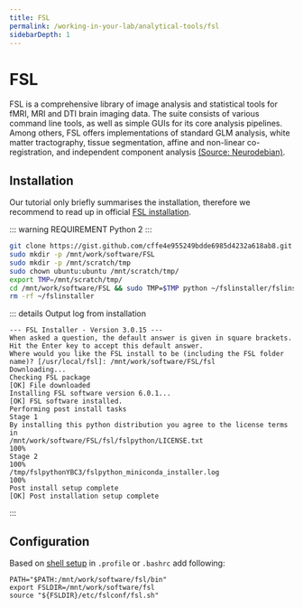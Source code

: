 ```yaml
---
title: FSL
permalink: /working-in-your-lab/analytical-tools/fsl
sidebarDepth: 1
---
```


# FSL

FSL is a comprehensive library of image analysis and statistical tools
for fMRI, MRI and DTI brain imaging data. The suite consists of various
command line tools, as well as simple GUIs for its core analysis pipelines.
Among others, FSL offers implementations of standard GLM analysis,
white matter tractography, tissue segmentation, affine and non-linear
co-registration, and independent component analysis [(Source: Neurodebian)](http://neuro.debian.net/pkgs/fsl-complete.html).

## Installation

Our tutorial only briefly summarises the installation, therefore we recommend to read up
in official [FSL installation](https://fsl.fmrib.ox.ac.uk/fsl/fslwiki/FslInstallation/Linux).

::: warning REQUIREMENT
Python 2
:::

```bash
git clone https://gist.github.com/cffe4e955249bdde6985d4232a618ab8.git ~/fslinstaller
sudo mkdir -p /mnt/work/software/FSL
sudo mkdir -p /mnt/scratch/tmp
sudo chown ubuntu:ubuntu /mnt/scratch/tmp/
export TMP=/mnt/scratch/tmp/
cd /mnt/work/software/FSL && sudo TMP=$TMP python ~/fslinstaller/fslinstaller.py
rm -rf ~/fslinstaller
```

::: details Output log from installation

```
--- FSL Installer - Version 3.0.15 ---
When asked a question, the default answer is given in square brackets.
Hit the Enter key to accept this default answer.
Where would you like the FSL install to be (including the FSL folder name)? [/usr/local/fsl]: /mnt/work/software/FSL/fsl
Downloading...
Checking FSL package
[OK] File downloaded
Installing FSL software version 6.0.1...
[OK] FSL software installed.
Performing post install tasks
Stage 1
By installing this python distribution you agree to the license terms in
/mnt/work/software/FSL/fsl/fslpython/LICENSE.txt
100%
Stage 2
100%
/tmp/fslpythonYBC3/fslpython_miniconda_installer.log
100%
Post install setup complete
[OK] Post installation setup complete
```

:::

## Configuration

Based on [shell setup](https://fsl.fmrib.ox.ac.uk/fsl/fslwiki/FslInstallation/ShellSetup)
in `.profile` or `.bashrc` add following:

```
PATH="$PATH:/mnt/work/software/fsl/bin"
export FSLDIR=/mnt/work/software/fsl
source "${FSLDIR}/etc/fslconf/fsl.sh"
```
